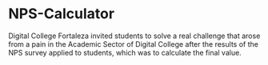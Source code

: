 # NPS-Calculator
Digital College Fortaleza invited students to solve a real challenge that arose from a pain in the Academic Sector of Digital College after the results of the NPS survey applied to students, which was to calculate the final value.
